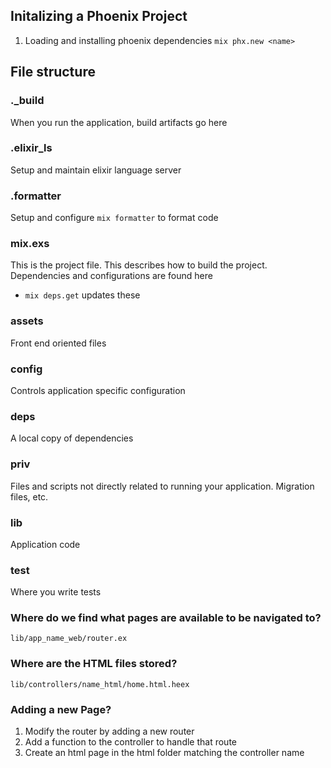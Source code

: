 ## Initalizing a Phoenix Project
1.  Loading and installing phoenix dependencies `mix phx.new <name>`

## File structure 
### ._build
When you run the application, build artifacts go here
### .elixir_ls
Setup and maintain elixir language server
### .formatter
Setup and configure `mix formatter` to format code
### mix.exs
This is the project file. This describes how to build the project. Dependencies and configurations are found here
- `mix deps.get` updates these
### assets
Front end oriented files
### config
Controls application specific configuration
### deps
A local copy of dependencies
### priv
Files and scripts not directly related to running your application. Migration files, etc.
### lib
Application code
### test
Where you write tests

### Where do we find what pages are available to be navigated to?
`lib/app_name_web/router.ex`

### Where are the HTML files stored?
`lib/controllers/name_html/home.html.heex`

### Adding a new Page?
1. Modify the router by adding a new router
2. Add a function to the controller to handle that route
3. Create an html page in the html folder matching the controller name





